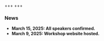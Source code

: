 +++
+++

### <b>News
- March 15, 2025: All speakers confirmed.
- March 9, 2025: Workshop website hosted.



